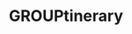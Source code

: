 ---
title: "GROUPtinerary"
description: "AI-powered group trip itinerary generator that ensures everyone's travel preferences are considered."
url: "https://www.youtube.com/watch?v=LXPizp6aFr4&ab_channel=AnnLi"
featured: true
techs: ["React"]
--- 
